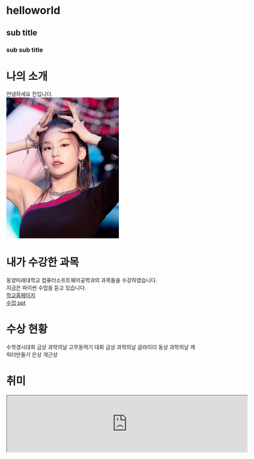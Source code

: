# helloworld
## sub title
### sub sub title

# 나의 소개
안녕하세요 진입니다.<br>
<img src="yeji.jpg" width = "300"><br>

# 내가 수강한 과목
동양미래대학교 컴퓨터소프트웨어공학과의 과목들을 수강하였습니다.<br>
지금은 파이썬 수업을 듣고 있습니다.<br>
[학교홈페이지](https://www.dongyang.ac.kr/)<br>
[수업 ppt](/GitnGithub.pdf)<br>

# 수상 현황
수학경시대회 금상
과학의날 고무동력기 대회 금상
과학의날 글라이더 동상
과학의날 캐릭터만들기 은상
개근상

# 취미
<iframe width="640" src="https://youtu.be/V331Tvsyc3w"></iframm><br>
